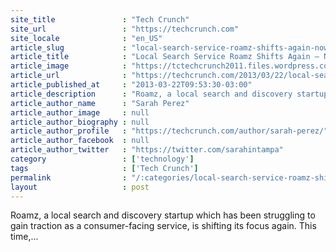 ```yaml
---
site_title               : "Tech Crunch"
site_url                 : "https://techcrunch.com"
site_locale              : "en_US"
article_slug             : "local-search-service-roamz-shifts-again-now-local-measure-startup-brings-geo-based-data-to-businesses-gets-them-to-pay"
article_title            : "Local Search Service Roamz Shifts Again – Now “Local Measure,” Startup Brings Geo-Based Data To Businesses (& Gets Them To Pay)"
article_image            : "https://tctechcrunch2011.files.wordpress.com/2013/03/local-measure.jpg?w=764&h=388&crop=1"
article_url              : "https://techcrunch.com/2013/03/22/local-search-service-roamz-shifts-again-now-local-measure-startup-brings-geo-based-data-to-businesses-gets-them-to-pay/"
article_published_at     : "2013-03-22T09:53:30-03:00"
article_description      : "Roamz, a local search and discovery startup which has been struggling to gain traction as a consumer-facing service, is shifting its focus again. This time,..."
article_author_name      : "Sarah Perez"
article_author_image     : null
article_author_biography : null
article_author_profile   : "https://techcrunch.com/author/sarah-perez/"
article_author_facebook  : null
article_author_twitter   : "https://twitter.com/sarahintampa"
category                 : ['technology']
tags                     : ['Tech Crunch']
permalink                : "/:categories/local-search-service-roamz-shifts-again-now-local-measure-startup-brings-geo-based-data-to-businesses-gets-them-to-pay/"
layout                   : post
---
```


Roamz, a local search and discovery startup which has been struggling to gain traction as a consumer-facing service, is shifting its focus again. This time,...
